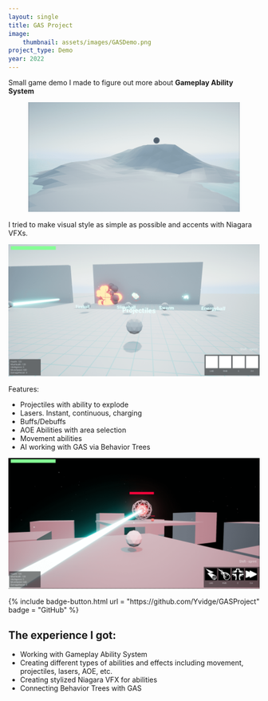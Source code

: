 ```yaml
---
layout: single
title: GAS Project
image:
    thumbnail: assets/images/GASDemo.png
project_type: Demo
year: 2022
---
```

Small game demo I made to figure out more about **Gameplay Ability System**

<figure>
    <img src="/assets/images/GAS01.png">
</figure>

I tried to make visual style as simple as possible and accents with Niagara VFXs.

![GAS](/assets/images/GAS03.png)

Features:
- Projectiles with ability to explode
- Lasers. Instant, continuous, charging
- Buffs/Debuffs
- AOE Abilities with area selection
- Movement abilities
- AI working with GAS via Behavior Trees

![GAS](/assets/images/GAS02.png)

<div class = "badge-box">
  {% include badge-button.html url = "https://github.com/Yvidge/GASProject" badge = "GitHub" %}
</div>

## The experience I got:
- Working with Gameplay Ability System
- Creating different types of abilities and effects including movement, projectiles, lasers, AOE, etc.
- Creating stylized Niagara VFX for abilities
- Connecting Behavior Trees with GAS

